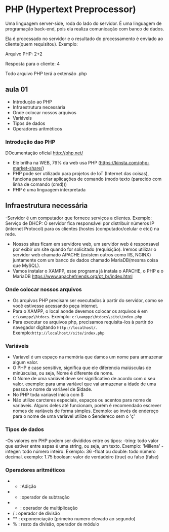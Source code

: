 # PHP (Hypertext Preprocessor)
Uma linguagem server-side, roda do lado do servidor. É uma linguagem de programação back-end, pois ela realiza comunicação com banco de dados.

Ela é processado no servidor e o resultado do processamento é enviado ao cliente(quem requisitou). Exemplo:

Arquivo PHP: 2+2

Resposta para o cliente: 4

Todo arquivo PHP terá a extensão .php

## aula 01
- Introdução ao PHP
- Infraestrutura necessária
- Onde colocar nossos arquivos
- Variáveis
- Tipos de dados
- Operadores aritméticos

### Introdução dao PHP
DOcumentação oficial http://php.net/
- Ele brilha na WEB, 79% da web usa PHP (https://kinsta.com/php-market-share/)
 - PHP pode ser utilizado para projetos de IoT (Internet das coisas), funciona para criar aplicações de comando (modo texto (parecido com linha de comando (cmd)))
 - PHP é uma linguagem interpretada

 ## Infraestrutura necessária
 -Servidor é um computador que fornece serviços a clientes. Exemplo: Serviço de DHCP: O servidor fica responsável por distribuir números IP (internet Protocol) para os clientes (hostes (computador/celular e etc)) na rede.
 - Nossos sites ficam em servidore web, um servidor web é responsavel por exibir um site quando for solicitado (requisição). Iremos utilizar o servidor web chamado APACHE (existem outros como IIS, NGINX) juntamente com um banco de dados chamado MariaDB(mesma coisa que MySQL).
 - Vamos instalar o  XAMPP, esse programa já instala o APACHE, o PHP e o MariaDB https://www.apachefriends.org/pt_br/index.html

### Onde colocar nossos arquivos
- Os arquivos PHP precisam ser executados à partir do servidor, como se você estivesse acessando peça internet.
- Para o XAMPP, o local aonde devemos colocar os arquivos é em `c:\xamppz\htdocs`. Exemplo: `c:\xamppz\htdocs\site\index.php`
- Para executar os arquivos php, precisamos requisita-los à partir do navegador digitando `http://localhost/`. Exemplo:`http://localhost//site/index.php`

### Variáveis
- Variavel é um espaço na memória que damos um nome para armazenar algum valor.
- O PHP é case sensitive, significa que ele diferencia maiúsculas de minúsculas, ou seja, Nome é diferente de nome.
- O Nome de uma variável deve ser significativo de acordo com o seu valor. exemplo: para uma variável que vai armazenar a idade de uma pessoa o nome da variável de $idade.
- No PHP toda variavel inicia com $
- Não utilize carcteres especiais, espaços ou acentos para nome de variáveis. Alguns deles até funcionam, porém é recomendado escrever nomes de variáveis de forma simples. Exemplo: ao invés de endereço para o nome de uma variavel utilize o $endereco sem o 'ç'

### Tipos de dados
-Os valores em PHP podem ser divididos entre os tipos:
    -tring: todo valor que estiver entre aspas é uma string, ou seja, um texto. Exemplo: 'Millena'
    -integer: todo número inteiro. Exemplo: 36
    -float ou double: todo número decimal. exemplo: 1.75
    boolean: valor de verdadeiro (true) ou falso (false)

### Operadores aritméticos
- + :Adição
- - :operador de subtração
- * : operador de multiplicação
- / : operador de divisão 
- ** : exponenciação (primeiro numero elevado ao segundo)
- % : resto da divisão, operador de módulo
